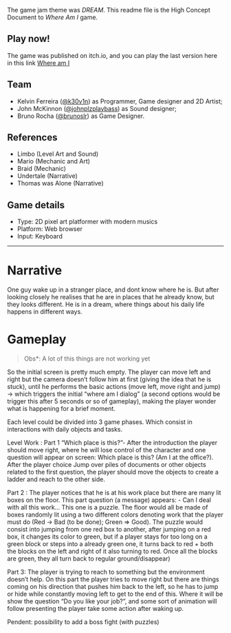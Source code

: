 The game jam theme was *DREAM*. This readme file is the High Concept Document to _Where Am I_ game.

## Play now!
The game was published on itch.io, and you can play the last version here in this link [Where am I](https://k30v1n.itch.io/where-am-i)

## Team
- Kelvin Ferreira ([@k30v1n](http://twitter.com/k30v1n)) as Programmer, Game designer and 2D Artist;
- John McKinnon ([@johnplzplaybass](http://twitter.com/johnplzplaybass)) as Sound designer;
- Bruno Rocha ([@brunoslr](https://github.com/brunoslr)) as Game Designer.

## References
- Limbo (Level Art and Sound)
- Mario (Mechanic and Art)
- Braid (Mechanic)
- Undertale (Narrative)
- Thomas was Alone (Narrative)

## Game details
- Type: 2D pixel art platformer with modern musics
- Platform: Web browser 
- Input: Keyboard

---
# Narrative
One guy wake up in a stranger place, and dont know where he is. But after looking closely he realises that he are in places that he already know, but they looks different. He is in a dream, where things about his daily life happens in different ways.

# Gameplay
> Obs*: A lot of this things are not working yet

So the initial screen is pretty much empty. The player can move left and right but the camera doesn’t follow him at first (giving the idea that he is stuck), until he performs the basic actions (move left, move right and jump) -> which triggers the initial “where am I dialog” (a second options would be trigger this after 5 seconds or so of gameplay), making the player wonder what is happening for a brief moment.

Each level could be divided into 3 game phases. Which consist in interactions with daily objects and tasks.

Level Work : Part 1 “Which place is this?”-  After the introduction the player should move right, where he will lose control of the character and one question will appear on screen: Which place is this? (Am I at the office?). After the player choice
Jump over piles of documents or other objects related to the first question, the player should move the objects to create a ladder and reach to the other side.

Part 2 : The player notices that he is at his work place but there are many lit boxes on the floor. This part question (a message) appears: - Can I deal with all this work…
This one is a puzzle. The floor would all be made of boxes randomly lit using a two different colors denoting work that the player must do (Red -> Bad (to be done); Green => Good). The puzzle would consist into jumping from one red box to another, after jumping on a red box, it changes its color to green, but if a player stays for too long on a green block or steps into a already green one, it turns back to red + both the blocks on the left and right of it also turning to red. Once all the blocks are green, they all turn back to regular ground/disappear)

Part 3:  The player is trying to reach to something but the environment doesn’t help.
On this part the player tries to move right but there are things coming on his direction that pushes him back to the left, so he has to jump or hide while constantly moving left to get to the end of this.
Where it will be show the question  “Do you like your job?”, and some sort of animation will follow presenting the player take some action after waking up.

Pendent: possibility to add a boss fight (with puzzles)
